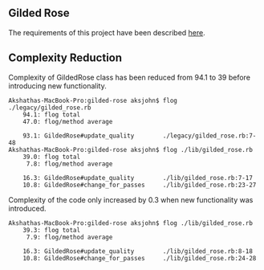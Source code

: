 Gilded Rose
---
  
The requirements of this project have been described [here](requirements.txt).

Complexity Reduction
---

Complexity of GildedRose class has been reduced from 94.1 to 39 before introducing new functionality.

```
Akshathas-MacBook-Pro:gilded-rose aksjohn$ flog ./legacy/gilded_rose.rb
    94.1: flog total
    47.0: flog/method average

    93.1: GildedRose#update_quality        ./legacy/gilded_rose.rb:7-48
Akshathas-MacBook-Pro:gilded-rose aksjohn$ flog ./lib/gilded_rose.rb
    39.0: flog total
     7.8: flog/method average

    16.3: GildedRose#update_quality        ./lib/gilded_rose.rb:7-17
    10.8: GildedRose#change_for_passes     ./lib/gilded_rose.rb:23-27
```

Complexity of the code only increased by 0.3 when new functionality was introduced.

```
Akshathas-MacBook-Pro:gilded-rose aksjohn$ flog ./lib/gilded_rose.rb
    39.3: flog total
     7.9: flog/method average

    16.3: GildedRose#update_quality        ./lib/gilded_rose.rb:8-18
    10.8: GildedRose#change_for_passes     ./lib/gilded_rose.rb:24-28
```
